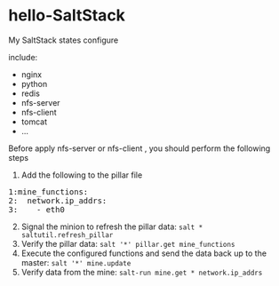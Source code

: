 # hello-SaltStack
My SaltStack states configure 

include:

* nginx
* python
* redis
* nfs-server
* nfs-client
* tomcat
* ...

Before apply nfs-server or nfs-client , you should perform the following steps

1. Add the following to the pillar file
<pre>
1:mine_functions:
2:  network.ip_addrs:
3:    - eth0
</pre>

2. Signal the minion to refresh the pillar data: `salt * saltutil.refresh_pillar`
3. Verify the pillar data: `salt '*' pillar.get mine_functions`
4. Execute the configured functions and send the data back up to the master: `salt '*' mine.update`
5. Verify data from the mine: `salt-run mine.get * network.ip_addrs`
